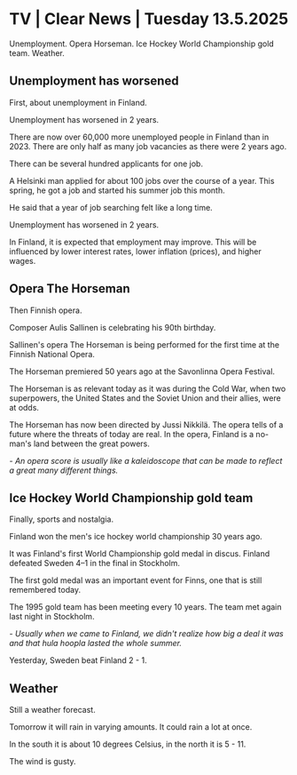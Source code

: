# TV | Clear News | Tuesday 13.5.2025

Unemployment. Opera Horseman. Ice Hockey World Championship gold team. Weather.

## Unemployment has worsened

First, about unemployment in Finland.

Unemployment has worsened in 2 years.

There are now over 60,000 more unemployed people in Finland than in 2023. There are only half as many job vacancies as there were 2 years ago.

There can be several hundred applicants for one job.

A Helsinki man applied for about 100 jobs over the course of a year. This spring, he got a job and started his summer job this month.

He said that a year of job searching felt like a long time.

Unemployment has worsened in 2 years.

In Finland, it is expected that employment may improve. This will be influenced by lower interest rates, lower inflation (prices), and higher wages.

## Opera The Horseman

Then Finnish opera.

Composer Aulis Sallinen is celebrating his 90th birthday.

Sallinen's opera The Horseman is being performed for the first time at the Finnish National Opera.

The Horseman premiered 50 years ago at the Savonlinna Opera Festival.

The Horseman is as relevant today as it was during the Cold War, when two superpowers, the United States and the Soviet Union and their allies, were at odds.

The Horseman has now been directed by Jussi Nikkilä. The opera tells of a future where the threats of today are real. In the opera, Finland is a no-man's land between the great powers.

*- An opera score is usually like a kaleidoscope that can be made to reflect a great many different things.*

## Ice Hockey World Championship gold team

Finally, sports and nostalgia.

Finland won the men's ice hockey world championship 30 years ago.

It was Finland's first World Championship gold medal in discus. Finland defeated Sweden 4–1 in the final in Stockholm.

The first gold medal was an important event for Finns, one that is still remembered today.

The 1995 gold team has been meeting every 10 years. The team met again last night in Stockholm.

*- Usually when we came to Finland, we didn't realize how big a deal it was and that hula hoopla lasted the whole summer.*

Yesterday, Sweden beat Finland 2 - 1.

## Weather

Still a weather forecast.

Tomorrow it will rain in varying amounts. It could rain a lot at once.

In the south it is about 10 degrees Celsius, in the north it is 5 - 11.

The wind is gusty.
